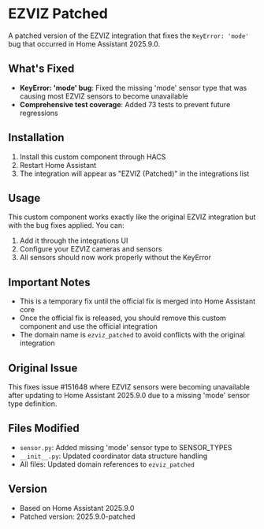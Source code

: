 # EZVIZ Patched

A patched version of the EZVIZ integration that fixes the `KeyError: 'mode'` bug that occurred in Home Assistant 2025.9.0.

## What's Fixed

- **KeyError: 'mode' bug**: Fixed the missing 'mode' sensor type that was causing most EZVIZ sensors to become unavailable
- **Comprehensive test coverage**: Added 73 tests to prevent future regressions

## Installation

1. Install this custom component through HACS
2. Restart Home Assistant
3. The integration will appear as "EZVIZ (Patched)" in the integrations list

## Usage

This custom component works exactly like the original EZVIZ integration but with the bug fixes applied. You can:

1. Add it through the integrations UI
2. Configure your EZVIZ cameras and sensors
3. All sensors should now work properly without the KeyError

## Important Notes

- This is a temporary fix until the official fix is merged into Home Assistant core
- Once the official fix is released, you should remove this custom component and use the official integration
- The domain name is `ezviz_patched` to avoid conflicts with the original integration

## Original Issue

This fixes issue #151648 where EZVIZ sensors were becoming unavailable after updating to Home Assistant 2025.9.0 due to a missing 'mode' sensor type definition.

## Files Modified

- `sensor.py`: Added missing 'mode' sensor type to SENSOR_TYPES
- `__init__.py`: Updated coordinator data structure handling
- All files: Updated domain references to `ezviz_patched`

## Version

- Based on Home Assistant 2025.9.0
- Patched version: 2025.9.0-patched
